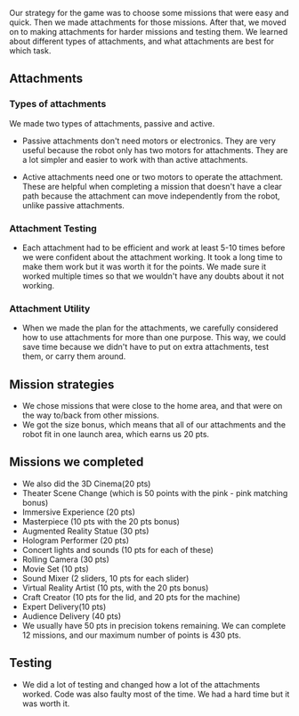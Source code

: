 Our strategy for the game was to choose some missions that were easy and quick. Then we made attachments for those missions. 
After that, we moved on to making attachments for harder missions and testing them. 
We learned about different types of attachments, and what attachments are best for which task.

## Attachments

### Types of attachments 

We made two types of attachments, passive and active. 

* Passive attachments don't need motors or electronics. They are very useful because the robot only has two motors for attachments. They are a lot simpler and easier to work with than active attachments.

* Active attachments need one or two motors to operate the attachment. These are helpful when completing a mission that doesn't have a clear path because the attachment can move independently from the robot, unlike passive attachments.

### Attachment Testing

* Each attachment had to be efficient and work at least 5-10 times before we were confident about the attachment working.
 It took a long time to make them work but it was worth it for the points.
 We made sure it worked multiple times so that we wouldn't have any doubts about it not working.

### Attachment Utility

* When we made the plan for the attachments, we carefully considered how to use attachments for more than one purpose.
 This way, we could save time because we didn't have to put on extra attachments, test them, or carry them around.




## Mission strategies

* We chose missions that were close to the home area, and that were on the way to/back from other missions.
* We got the size bonus, which means that all of our attachments and the robot fit in one launch area, which earns us 20 pts.

## Missions we completed

* We also did the 3D Cinema(20 pts)
* Theater Scene Change (which is 50 points with the pink - pink matching bonus)
* Immersive Experience (20 pts)
* Masterpiece (10 pts with the 20 pts bonus)
* Augmented Reality Statue (30 pts)
* Hologram Performer (20 pts)
* Concert lights and sounds (10 pts for each of these)
* Rolling Camera (30 pts)
* Movie Set (10 pts)
* Sound Mixer (2 sliders, 10 pts for each slider)
* Virtual Reality Artist (10 pts, with the 20 pts bonus)
* Craft Creator (10 pts for the lid, and 20 pts for the machine)
* Expert Delivery(10 pts)
* Audience Delivery (40 pts)
* We usually have 50 pts in precision tokens remaining. We can complete 12 missions, and our maximum number of points is 430 pts.

## Testing

* We did a lot of testing and changed how a lot of the attachments worked. Code was also faulty most of the time. We had a hard time but it was worth it.


